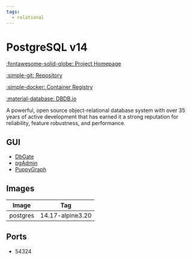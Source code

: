 ```yaml
---
tags:
  - relational
---
```

# PostgreSQL v14

[:fontawesome-solid-globe: Project Homepage](https://www.postgresql.org/)

[:simple-git: Repository](https://git.postgresql.org/gitweb/?p=postgresql.git)

[:simple-docker: Container Registry](https://hub.docker.com/_/postgres)

[:material-database: DBDB.io](https://dbdb.io/db/postgresql)

A powerful, open source object-relational database system with over 35 years of active development that has earned it a strong reputation for reliability, feature robustness, and performance.

## GUI

- [DbGate](../dbgate)
- [pgAdmin](../pgadmin)
- [PuppyGraph](../puppygraph)

## Images
| Image | Tag |
| --- | --- |
| postgres | 14.17-alpine3.20 |

## Ports
- 54324


